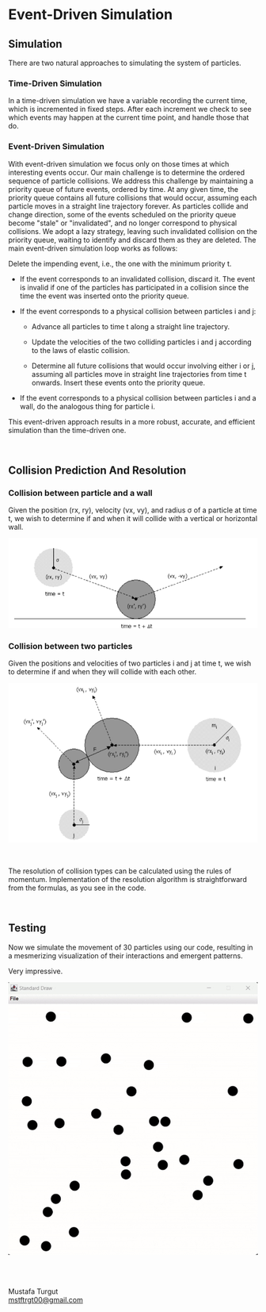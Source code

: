 # Event-Driven Simulation

## Simulation

There are two natural approaches to simulating the system of particles.

### Time-Driven Simulation

In a time-driven simulation we have a variable recording the current time, which is incremented in fixed steps. After each increment we check to see which events may happen at the current time point, and handle those that do.

### Event-Driven Simulation

With event-driven simulation we focus only on those times at which interesting events occur. Our main challenge is to determine the ordered sequence of particle collisions. We address this challenge by maintaining a priority queue of future events, ordered by time. At any given time, the priority queue contains all future collisions that would occur, assuming each particle moves in a straight line trajectory forever. As particles collide and change direction, some of the events scheduled on the priority queue become "stale" or "invalidated", and no longer correspond to physical collisions. We adopt a lazy strategy, leaving such invalidated collision on the priority queue, waiting to identify and discard them as they are deleted. The main event-driven simulation loop works as follows:

Delete the impending event, i.e., the one with the minimum priority t.

* If the event corresponds to an invalidated collision, discard it. The event is invalid if one of the particles has participated in a collision since the time the event was inserted onto the priority queue.

* If the event corresponds to a physical collision between particles i and j:

  * Advance all particles to time t along a straight line trajectory.

  * Update the velocities of the two colliding particles i and j according to the laws of elastic collision.

  * Determine all future collisions that would occur involving either i or j, assuming all particles move in straight line trajectories from time t onwards. Insert these events onto the priority queue.

* If the event corresponds to a physical collision between particles i and a wall, do the analogous thing for particle i. 


This event-driven approach results in a more robust, accurate, and efficient simulation than the time-driven one.

<br>

## Collision Prediction And Resolution

### Collision between particle and a wall

Given the position (rx, ry), velocity (vx, vy), and radius σ of a particle at time t, we wish to determine if and when it will collide with a vertical or horizontal wall.

![Collission 1](assets/image1.png)

### Collision between two particles

Given the positions and velocities of two particles i and j at time t, we wish to determine if and when they will collide with each other.

![Collission 2](assets/image2.png)

<br>

The resolution of collision types can be calculated using the rules of momentum. Implementation of the resolution algorithm is straightforward from the formulas, as you see in the code.

<br>

## Testing

Now we simulate the movement of 30 particles using our code, resulting in a mesmerizing visualization of their interactions and emergent patterns.

Very impressive.

![Simulation](assets/simulation.gif)

<br>
<br>

Mustafa Turgut    
mstftrgt00@gmail.com
